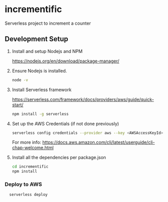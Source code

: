 # incrementific
Serverless project to increment a counter

## Development Setup

1. Install and setup Nodejs and NPM

    https://nodejs.org/en/download/package-manager/

2. Ensure Nodejs is installed.

    ```bash
    node -v
    ```

3. Install Serverless framework

    https://serverless.com/framework/docs/providers/aws/guide/quick-start/

    ```bash
    npm install -g serverless
    ```

4. Set up the AWS Credentials (if not done previously)

    ```bash
    serverless config credentials --provider aws --key <AWSAccessKeyId> --secret <AWSSecretKey>
    ```
    For more info: https://docs.aws.amazon.com/cli/latest/userguide/cli-chap-welcome.html

5. Install all the dependencies per package.json

    ```bash
    cd incrementific
    npm install
    ```

### Deploy to AWS

```bash
  serverless deploy
```

